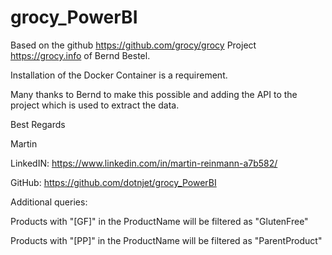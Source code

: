 # grocy_PowerBI

Based on the github https://github.com/grocy/grocy Project https://grocy.info of Bernd Bestel. 



Installation of the Docker Container is a requirement.



Many thanks to Bernd to make this possible and adding the API to the project which is used to extract the data.  



Best Regards



Martin



LinkedIN: https://www.linkedin.com/in/martin-reinmann-a7b582/ 



GitHub: https://github.com/dotnjet/grocy_PowerBI

  
  Additional queries:

Products with "[GF]" in the ProductName will be filtered as "GlutenFree"

Products with "[PP]" in the ProductName will be filtered as "ParentProduct"